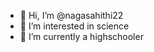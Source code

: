 - 👋 Hi, I’m @nagasahithi22
- 👀 I’m interested in science
- 🌱 I’m currently a highschooler

<!---
nagasahithi22/nagasahithi22 is a ✨ special ✨ repository because its `README.md` (this file) appears on your GitHub profile.
You can click the Preview link to take a look at your changes.
--->
